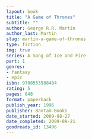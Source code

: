 ```yaml
---
layout: book
title: "A Game of Thrones"
subtitle: ""
author: George R.R. Martin
author_last: Martin
slug: martin-a-game-of-thrones
type: fiction
img: true
series: A Song of Ice and Fire
part: 1
genres:
- fantasy
- epic
isbn: 9780553588484
rating: 5
pages: 848
format: paperback
publish_year: 1996
publisher: Bantam Books
date_started: 2009-08-27
date_completed: 2009-09-21
goodreads_id: 13496
---
```

